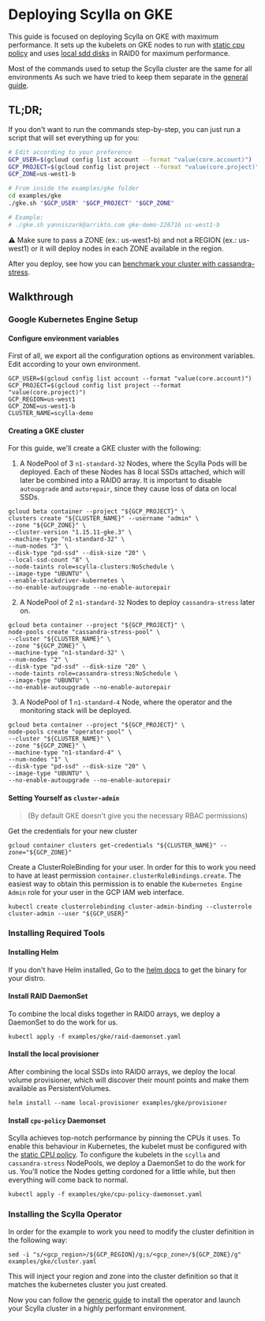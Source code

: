 # Deploying Scylla on GKE

This guide is focused on deploying Scylla on GKE with maximum performance.
It sets up the kubelets on GKE nodes to run with [static cpu policy](https://kubernetes.io/blog/2018/07/24/feature-highlight-cpu-manager/) and uses [local sdd disks](https://cloud.google.com/kubernetes-engine/docs/how-to/persistent-volumes/local-ssd) in RAID0 for maximum performance.

Most of the commands used to setup the Scylla cluster are the same for all environments
As such we have tried to keep them separate in the [general guide](generic.md).

## TL;DR;

If you don't want to run the commands step-by-step, you can just run a script that will set everything up for you:
```bash
# Edit according to your preference
GCP_USER=$(gcloud config list account --format "value(core.account)")
GCP_PROJECT=$(gcloud config list project --format "value(core.project)")
GCP_ZONE=us-west1-b

# From inside the examples/gke folder
cd examples/gke
./gke.sh "$GCP_USER" "$GCP_PROJECT" "$GCP_ZONE"

# Example:
# ./gke.sh yanniszark@arrikto.com gke-demo-226716 us-west1-b
```

:warning: Make sure to pass a ZONE (ex.: us-west1-b) and not a REGION (ex.: us-west1) or it will deploy nodes in each ZONE available in the region.

After you deploy, see how you can [benchmark your cluster with cassandra-stress](#benchmark-with-cassandra-stress).

## Walkthrough

### Google Kubernetes Engine Setup

#### Configure environment variables

First of all, we export all the configuration options as environment variables.
Edit according to your own environment.

```
GCP_USER=$(gcloud config list account --format "value(core.account)")
GCP_PROJECT=$(gcloud config list project --format "value(core.project)")
GCP_REGION=us-west1
GCP_ZONE=us-west1-b
CLUSTER_NAME=scylla-demo
```

#### Creating a GKE cluster

For this guide, we'll create a GKE cluster with the following:

1. A NodePool of 3 `n1-standard-32` Nodes, where the Scylla Pods will be deployed. Each of these Nodes has 8 local SSDs attached, which will later be combined into a RAID0 array. It is important to disable `autoupgrade` and `autorepair`, since they cause loss of data on local SSDs. 

```
gcloud beta container --project "${GCP_PROJECT}" \
clusters create "${CLUSTER_NAME}" --username "admin" \
--zone "${GCP_ZONE}" \
--cluster-version "1.15.11-gke.3" \
--machine-type "n1-standard-32" \
--num-nodes "3" \
--disk-type "pd-ssd" --disk-size "20" \
--local-ssd-count "8" \
--node-taints role=scylla-clusters:NoSchedule \
--image-type "UBUNTU" \
--enable-stackdriver-kubernetes \
--no-enable-autoupgrade --no-enable-autorepair
```

2. A NodePool of 2 `n1-standard-32` Nodes to deploy `cassandra-stress` later on.

```
gcloud beta container --project "${GCP_PROJECT}" \
node-pools create "cassandra-stress-pool" \
--cluster "${CLUSTER_NAME}" \
--zone "${GCP_ZONE}" \
--machine-type "n1-standard-32" \
--num-nodes "2" \
--disk-type "pd-ssd" --disk-size "20" \
--node-taints role=cassandra-stress:NoSchedule \
--image-type "UBUNTU" \
--no-enable-autoupgrade --no-enable-autorepair
```

3. A NodePool of 1 `n1-standard-4` Node, where the operator and the monitoring stack will be deployed.
```
gcloud beta container --project "${GCP_PROJECT}" \
node-pools create "operator-pool" \
--cluster "${CLUSTER_NAME}" \
--zone "${GCP_ZONE}" \
--machine-type "n1-standard-4" \
--num-nodes "1" \
--disk-type "pd-ssd" --disk-size "20" \
--image-type "UBUNTU" \
--no-enable-autoupgrade --no-enable-autorepair
```

#### Setting Yourself as `cluster-admin`
> (By default GKE doesn't give you the necessary RBAC permissions)

Get the credentials for your new cluster
```
gcloud container clusters get-credentials "${CLUSTER_NAME}" --zone="${GCP_ZONE}"
```

Create a ClusterRoleBinding for your user.
In order for this to work you need to have at least permission `container.clusterRoleBindings.create`.
The easiest way to obtain this permission is to enable the `Kubernetes Engine Admin` role for your user in the GCP IAM web interface.
```
kubectl create clusterrolebinding cluster-admin-binding --clusterrole cluster-admin --user "${GCP_USER}"
```


### Installing Required Tools 

#### Installing Helm

If you don't have Helm installed, Go to the [helm docs](https://docs.helm.sh/using_helm/#installing-helm) to get the binary for your distro.

#### Install RAID DaemonSet

To combine the local disks together in RAID0 arrays, we deploy a DaemonSet to do the work for us.

```
kubectl apply -f examples/gke/raid-daemonset.yaml
```

#### Install the local provisioner

After combining the local SSDs into RAID0 arrays, we deploy the local volume provisioner, which will discover their mount points and make them available as PersistentVolumes.
```
helm install --name local-provisioner examples/gke/provisioner
```

#### Install `cpu-policy` Daemonset

Scylla achieves top-notch performance by pinning the CPUs it uses. To enable this behaviour in Kubernetes, the kubelet must be configured with the [static CPU policy](https://kubernetes.io/blog/2018/07/24/feature-highlight-cpu-manager/). To configure the kubelets in the `scylla` and `cassandra-stress` NodePools, we deploy a DaemonSet to do the work for us. You'll notice the Nodes getting cordoned for a little while, but then everything will come back to normal.
```
kubectl apply -f examples/gke/cpu-policy-daemonset.yaml
```

### Installing the Scylla Operator

In order for the example to work you need to modify the cluster definition in the following way:

```
sed -i "s/<gcp_region>/${GCP_REGION}/g;s/<gcp_zone>/${GCP_ZONE}/g" examples/gke/cluster.yaml
```

This will inject your region and zone into the cluster definition so that it matches the kubernetes cluster you just created.

Now you can follow the [generic guide](generic.md) to install the operator and launch your Scylla cluster in a highly performant environment.
